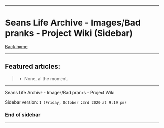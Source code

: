 
***

# Seans Life Archive - Images/Bad pranks - Project Wiki (Sidebar)

[Back home](https://github.com/seanpm2001/SeansLifeArchive_Images_Bad-pranks/wiki/)

***

## Featured articles:

> * None, at the moment.

***

Seans Life Archive - Images/Bad pranks - Project Wiki

Sidebar version: `1 (Friday, October 23rd 2020 at 9:19 pm)`

### End of sidebar

***
